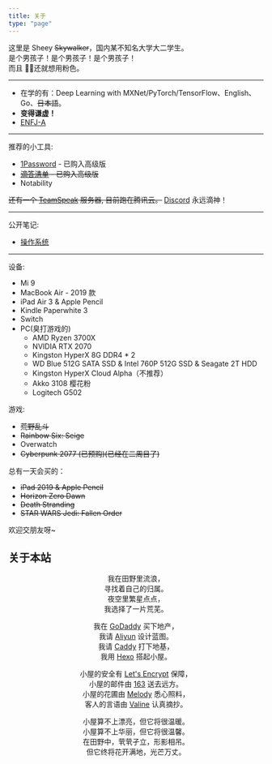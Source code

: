 ```yaml
---
title: 关于
type: "page"
---
```


这里是 Sheey ~~Skywalker~~，国内某不知名大学大二学生。  
是个男孩子！是个男孩子！是个男孩子！  
而且 👴🏻还就想用粉色。

---

- 在学的有：Deep Learning with MXNet/PyTorch/TensorFlow、English、Go、~~日本語~~。  
- **变得谦虚！**
- [ENFJ-A](https://www.16personalities.com/ch/enfj-%E4%BA%BA%E6%A0%BC)

---

推荐的小工具:  

- [1Password](https://1password.com/) - 已购入高级版
- ~~[滴答清单](https://dida365.com/) - 已购入高级版~~
- Notability

~~还有一个 [TeamSpeak](https://www.teamspeak.com/) 服务器, 目前跑在腾讯云。~~
[Discord](https://discord.com/) 永远滴神！

---

公开笔记:
- [操作系统](https://www.wolai.com/sheey/iywtaPvqQtLpQ5KVUL6ymm)

---

设备:

- Mi 9
- MacBook Air - 2019 款
- iPad Air 3 & Apple Pencil
- Kindle Paperwhite 3
- Switch
- PC(臭打游戏的)
  - AMD Ryzen 3700X
  - NVIDIA RTX 2070
  - Kingston HyperX 8G DDR4 * 2
  - WD Blue 512G SATA SSD & Intel 760P 512G SSD & Seagate 2T HDD
  - Kingston HyperX Cloud Alpha（不推荐）
  - Akko 3108 樱花粉
  - Logitech G502

游戏:

- ~~荒野乱斗~~
- ~~Rainbow Six: Seige~~
- Overwatch
- ~~Cyberpunk 2077 (已预购)(已经在二周目了)~~

总有一天会买的：

- ~~iPad 2019 & Apple Pencil~~
- ~~Horizon Zero Dawn~~
- ~~Death Stranding~~
- ~~STAR WARS Jedi: Fallen Order~~

欢迎交朋友呀~

## 关于本站

<div style="text-align: center;">

我在田野里流浪，  
寻找着自己的归属。  
夜空里繁星点点，  
我选择了一片荒芜。  
 
我在 [GoDaddy](https://godaddy.com) 买下地产，  
我请 [Aliyun](https://www.aliyun.com/product/ecs) 设计蓝图。  
我请 [Caddy](https://caddyserver.com) 打下地基，  
我用 [Hexo](https://hexo.io/) 搭起小屋。  
 
小屋的安全有 [Let's Encrypt](https://letsencrypt.org/) 保障，  
小屋的邮件由 [163](https://ym.163.com/) 送去远方。  
小屋的花圃由 [Melody](https://github.com/Molunerfinn/hexo-theme-melody) 悉心照料，  
客人的言语由 [Valine](https://valine.js.org) 认真摘抄。

小屋算不上漂亮，但它将很温暖。  
小屋算不上华丽，但它将很温馨。  
在田野中，茕茕孑立，形影相吊。  
但它终将花开满地，光芒万丈。

</div>
